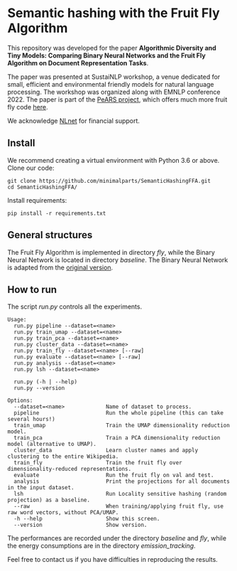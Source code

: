 # Semantic hashing with the Fruit Fly Algorithm

This repository was developed for the paper **Algorithmic Diversity and Tiny Models:
Comparing Binary Neural Networks and the Fruit Fly Algorithm on Document Representation Tasks**.

The paper was presented at SustaiNLP workshop, a venue dedicated for small, efficient 
and environmental friendly models for natural language processing. The workshop was
organized along with EMNLP conference 2022. The paper is part of the [PeARS project](https://pearsproject.org/),
which offers much more fruit fly code [here](https://github.com/PeARSearch).

We acknowledge [NLnet](https://nlnet.nl/) for financial support. 

## Install

We recommend creating a virtual environment with Python 3.6 or above. Clone our code:

    git clone https://github.com/minimalparts/SemanticHashingFFA.git
    cd SemanticHashingFFA/

Install requirements:

    pip install -r requirements.txt

## General structures

The Fruit Fly Algorithm is implemented in directory *fly*, while the Binary Neural Network
is located in directory *baseline*. The Binary Neural Network is adapted from
the [original version](https://github.com/itayhubara/BinaryNet.pytorch).

## How to run
The script *run.py* controls all the experiments.

    Usage:
      run.py pipeline --dataset=<name>
      run.py train_umap --dataset=<name>
      run.py train_pca --dataset=<name>
      run.py cluster_data --dataset=<name>
      run.py train_fly --dataset=<name> [--raw]
      run.py evaluate --dataset=<name> [--raw]
      run.py analysis --dataset=<name>
      run.py lsh --dataset=<name>
    
      run.py (-h | --help)
      run.py --version
    
    Options:
      --dataset=<name>             Name of dataset to process.
      pipeline                     Run the whole pipeline (this can take several hours!)
      train_umap                   Train the UMAP dimensionality reduction model.
      train_pca                    Train a PCA dimensionality reduction model (alternative to UMAP).
      cluster_data                 Learn cluster names and apply clustering to the entire Wikipedia.
      train_fly                    Train the fruit fly over dimensionality-reduced representations.
      evaluate                     Run the fruit fly on val and test.
      analysis                     Print the projections for all documents in the input dataset.
      lsh                          Run Locality sensitive hashing (random projection) as a baseline.
      --raw                        When training/applying fruit fly, use raw word vectors, without PCA/UMAP.
      -h --help                    Show this screen.
      --version                    Show version.

The performances are recorded under the directory *baseline* and *fly*, while the
energy consumptions are in the directory *emission_tracking*.

Feel free to contact us if you have difficulties in reproducing the results.
